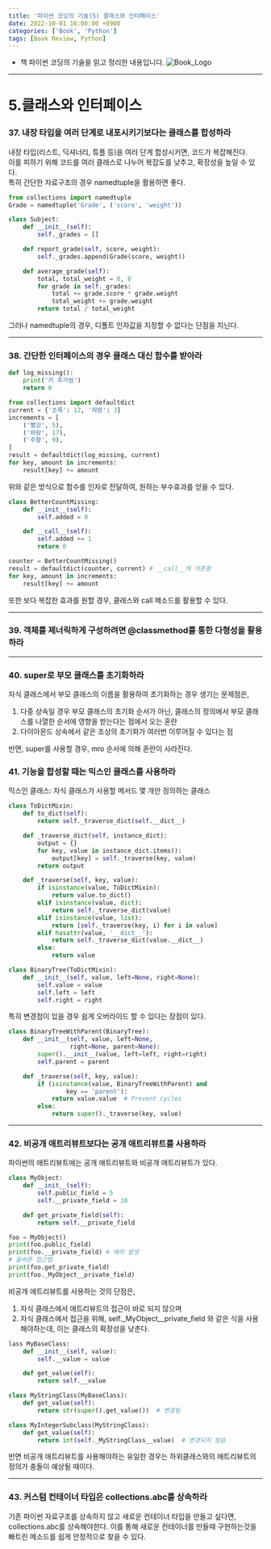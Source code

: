 ```yaml
---
title: '파이썬 코딩의 기술(5) 클래스와 인터페이스'
date: 2022-10-01 16:00:00 +0900
categories: ['Book', 'Python']
tags: [Book Review, Python]
---
```


- 책 파이썬 코딩의 기술을 읽고 정리한 내용입니다.
![Book_Logo](../../assets/img/book_cover.jpg)
---
# 5.클래스와 인터페이스
### 37. 내장 타입을 여러 단계로 내포시키기보다는 클래스를 합성하라
내장 타입(리스트, 딕셔너리, 튜플 등)을 여러 단계 합성시키면, 코드가 복잡해진다.  
이를 피하기 위해 코드를 여러 클래스로 나누어 복잡도를 낮추고, 확장성을 높일 수 있다.  
특히 간단한 자료구조의 경우 namedtuple을 활용하면 좋다.  
```py
from collections import namedtuple
Grade = namedtuple('Grade', ('score', 'weight'))

class Subject:
    def __init__(self):
        self._grades = []

    def report_grade(self, score, weight):
        self._grades.append(Grade(score, weight))

    def average_grade(self):
        total, total_weight = 0, 0
        for grade in self._grades:
            total += grade.score * grade.weight
            total_weight += grade.weight
        return total / total_weight
```
그러나 namedtuple의 경우, 디폴트 인자값을 지정할 수 없다는 단점을 지닌다.


---


### 38. 간단한 인터페이스의 경우 클래스 대신 함수를 받아라
```py
def log_missing():
    print('키 추가됨')
    return 0

from collections import defaultdict
current = {'초록': 12, '파랑': 3}
increments = [
    ('빨강', 5),
    ('파랑', 17),
    ('주황', 9),
]
result = defaultdict(log_missing, current)
for key, amount in increments:
    result[key] += amount
```
위와 같은 방식으로 함수를 인자로 전달하여, 원하는 부수효과를 얻을 수 있다.
```py
class BetterCountMissing:
    def __init__(self):
        self.added = 0

    def __call__(self):
        self.added += 1
        return 0

counter = BetterCountMissing()
result = defaultdict(counter, current) # __call__에 의존함
for key, amount in increments:
    result[key] += amount
```
또한 보다 복잡한 효과를 원할 경우, 클래스와 call 메소드를 활용할 수 있다.  


---


### 39. 객체를 제너릭하게 구성하려면 @classmethod를 통한 다형성을 활용하라


---

### 40. super로 부모 클래스를 초기화하라
자식 클래스에서 부모 클래스의 이름을 활용하여 초기화하는 경우 생기는 문제점은,  
1. 다중 상속일 경우 부모 클래스의 초기화 순서가 아닌, 클래스의 정의에서 부모 클래스를 나열한 순서에 영향을 받는다는 점에서 오는 혼란
2. 다이아몬드 상속에서 같은 조상의 초기화가 여러번 이루어질 수 있다는 점


반면, super를 사용할 경우, mro 순서에 의해 혼란이 사라진다.

### 41. 기능을 합성할 때는 믹스인 클래스를 사용하라
믹스인 클래스: 자식 클래스가 사용할 메서드 몇 개만 정의하는 클래스
```py
class ToDictMixin:
    def to_dict(self):
        return self._traverse_dict(self.__dict__)

    def _traverse_dict(self, instance_dict):
        output = {}
        for key, value in instance_dict.items():
            output[key] = self._traverse(key, value)
        return output

    def _traverse(self, key, value):
        if isinstance(value, ToDictMixin):
            return value.to_dict()
        elif isinstance(value, dict):
            return self._traverse_dict(value)
        elif isinstance(value, list):
            return [self._traverse(key, i) for i in value]
        elif hasattr(value, '__dict__'):
            return self._traverse_dict(value.__dict__)
        else:
            return value

class BinaryTree(ToDictMixin):
    def __init__(self, value, left=None, right=None):
        self.value = value
        self.left = left
        self.right = right
```
특히 변경점이 있을 경우 쉽게 오버라이드 할 수 있다는 장점이 있다. 
```py
class BinaryTreeWithParent(BinaryTree):
    def __init__(self, value, left=None,
                 right=None, parent=None):
        super().__init__(value, left=left, right=right)
        self.parent = parent

    def _traverse(self, key, value):
        if (isinstance(value, BinaryTreeWithParent) and
                key == 'parent'):
            return value.value  # Prevent cycles
        else:
            return super()._traverse(key, value)
```

---

### 42. 비공개 애트리뷰트보다는 공개 애트리뷰트를 사용하라
파이썬의 애트리뷰트에는 공개 애트리뷰트와 비공개 애트리뷰트가 있다.  
```py
class MyObject:
    def __init__(self):
        self.public_field = 5
        self.__private_field = 10

    def get_private_field(self):
        return self.__private_field

foo = MyObject()
print(foo.public_field)
print(foo.__private_field) # 에러 발생
# 올바른 접근법
print(foo.get_private_field)
print(foo._MyObject__private_field)
```

비공개 애트리뷰트를 사용하는 것의 단점은,
1. 자식 클래스에서 애트리뷰트의 접근이 바로 되지 않으며
2. 자식 클래스에서 접근을 위해, self._MyObject__private_field 와 같은 식을 사용해야하는데, 이는 클래스의 확장성을 낮춘다.  

```py
lass MyBaseClass:
    def __init__(self, value):
        self.__value = value

    def get_value(self):
        return self.__value

class MyStringClass(MyBaseClass):
    def get_value(self):
        return str(super().get_value())  # 변경됨

class MyIntegerSubclass(MyStringClass):
    def get_value(self):
        return int(self._MyStringClass__value)  # 변경되지 않음
```

반면 비공개 애트리뷰트를 사용해야하는 유일한 경우는 하위클래스와의 애트리뷰트의 정의가 충돌이 예상될 때이다.

---

### 43. 커스텀 컨테이너 타입은 collections.abc를 상속하라
기존 파이썬 자료구조를 상속하지 않고 새로운 컨테이너 타입을 만들고 싶다면, collections.abc를 상속해야한다.
이를 통해 새로운 컨테이너를 만들때 구현하는것을 빠트린 메소드를 쉽게 안정적으로 찾을 수 있다.


